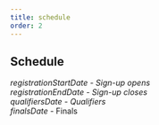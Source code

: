 ```yaml
---
title: schedule
order: 2
---
```


## Schedule

_$registrationStartDate$ - Sign-up opens  
$registrationEndDate$ - Sign-up closes  
$qualifiersDate$ - Qualifiers_  
$finalsDate$ - Finals
